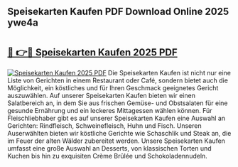 ## Speisekarten Kaufen PDF Download Online 2025 ywe4a

# <h2><a href="http://gc6ltgh.nevu.top/?p=Speisekarten+Kaufen">🔗 👉🔴 Speisekarten Kaufen 2025 PDF</a></h2>

[![Speisekarten Kaufen 2025 PDF](https://i.imgur.com/dBaPXMq.png)](http://gc6ltgh.nevu.top/?p=Speisekarten+Kaufen)
Die Speisekarten Kaufen ist nicht nur eine Liste von Gerichten in einem Restaurant oder Café, sondern bietet auch die Möglichkeit, ein köstliches und für Ihren Geschmack geeignetes Gericht auszuwählen. Auf unserer Speisekarten Kaufen bieten wir einen Salatbereich an, in dem Sie aus frischen Gemüse- und Obstsalaten für eine gesunde Ernährung und ein leckeres Mittagessen wählen können. Für Fleischliebhaber gibt es auf unserer Speisekarten Kaufen eine Auswahl an Gerichten: Rindfleisch, Schweinefleisch, Huhn und Fisch. Unseren Auserwählten bieten wir köstliche Gerichte wie Schaschlik und Steak an, die im Feuer der alten Wälder zubereitet werden. Unsere Speisekarten Kaufen umfasst eine große Auswahl an Desserts, von klassischen Torten und Kuchen bis hin zu exquisiten Crème Brûlée und Schokoladennudeln.
